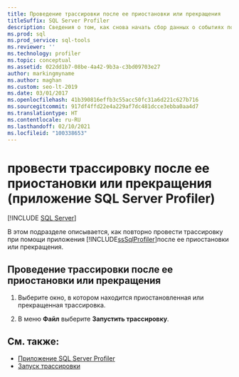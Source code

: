 ```yaml
---
title: Проведение трассировки после ее приостановки или прекращения
titleSuffix: SQL Server Profiler
description: Сведения о том, как снова начать сбор данных о событиях после приостановки или остановки трассировки в SQL Server Profiler.
ms.prod: sql
ms.prod_service: sql-tools
ms.reviewer: ''
ms.technology: profiler
ms.topic: conceptual
ms.assetid: 022dd1b7-08be-4a42-9b3a-c3bd09703e27
author: markingmyname
ms.author: maghan
ms.custom: seo-lt-2019
ms.date: 03/01/2017
ms.openlocfilehash: 41b390816effb3c55acc50fc31a6d221c627b716
ms.sourcegitcommit: 917df4ffd22e4a229af7dc481dcce3ebba0aa4d7
ms.translationtype: HT
ms.contentlocale: ru-RU
ms.lasthandoff: 02/10/2021
ms.locfileid: "100338653"
---
```

# <a name="run-a-trace-after-it-has-been-paused-or-stopped-sql-server-profiler"></a>провести трассировку после ее приостановки или прекращения (приложение SQL Server Profiler)

 [!INCLUDE [SQL Server](../../includes/applies-to-version/sqlserver.md)]

В этом подразделе описывается, как повторно провести трассировку при помощи приложения [!INCLUDE[ssSqlProfiler](../../includes/sssqlprofiler-md.md)]после ее приостановки или прекращения.  

## <a name="to-run-a-trace-after-it-has-been-paused-or-stopped"></a>Проведение трассировки после ее приостановки или прекращения

1. Выберите окно, в котором находится приостановленная или прекращенная трассировка.  

2. В меню **Файл** выберите **Запустить трассировку**.

## <a name="see-also"></a>См. также:

- [Приложение SQL Server Profiler](../../tools/sql-server-profiler/sql-server-profiler.md)
- [Запуск трассировки](../../tools/sql-server-profiler/start-a-trace.md)